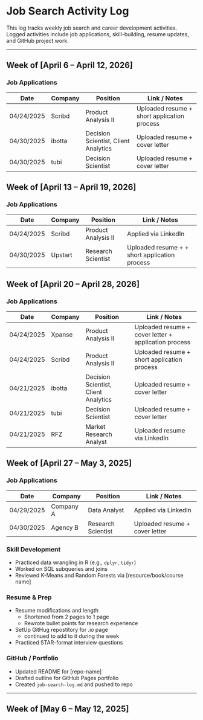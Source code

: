 # Job Search Activity Log

This log tracks weekly job search and career development activities. Logged activities include job applications, skill-building, resume updates, and GitHub project work.

---
## Week of [April 6 – April 12, 2026]
### Job Applications
| Date       | Company              | Position                        | Link / Notes                     |
|------------|----------------------|----------------------------------|----------------------------------|
| 04/24/2025 | Scribd            | Product Analysis II                     | Uploaded resume + short application process       |
| 04/30/2025 | ibotta             | Decision Scientist, Client Analytics               | Uploaded resume + cover letter   |
| 04/30/2025 | tubi             | Decision Scientist            | Uploaded resume + cover letter   |


## Week of [April 13 – April 19, 2026]
### Job Applications
| Date       | Company              | Position                        | Link / Notes                     |
|------------|----------------------|----------------------------------|----------------------------------|
| 04/24/2025 | Scribd            | Product Analysis II                     | Applied via LinkedIn             |
| 04/30/2025 | Upstart             | Research Scientist               | Uploaded resume + + short application process   |

## Week of [April 20 – April 28, 2026]
### Job Applications
| Date       | Company              | Position                        | Link / Notes                     |
|------------|----------------------|----------------------------------|----------------------------------|
| 04/24/2025 | Xpanse            | Product Analysis II                     | Uploaded resume + cover letter + application process           |
| 04/24/2025 | Scribd            | Product Analysis II                     | Uploaded resume + short application process      |
| 04/21/2025 | ibotta             | Decision Scientist, Client Analytics               | Uploaded resume + cover letter   |
| 04/21/2025 | tubi             | Decision Scientist            | Uploaded resume + cover letter   |
| 04/21/2025 | RFZ             | Market Research Analyst            | Uploaded resume via LinkedIn   |

## Week of [April 27 – May 3, 2025]

### Job Applications
| Date       | Company              | Position                        | Link / Notes                     |
|------------|----------------------|----------------------------------|----------------------------------|
| 04/29/2025 | Company A            | Data Analyst                     | Applied via LinkedIn             |
| 04/30/2025 | Agency B             | Research Scientist               | Uploaded resume + cover letter   |

### Skill Development
- Practiced data wrangling in R (e.g., `dplyr`, `tidyr`)
- Worked on SQL subqueries and joins
- Reviewed K-Means and Random Forests via [resource/book/course name]

### Resume & Prep
- Resume modifications and length
  - Shortened from 2 pages to 1 page
  - Rewrote bullet points for research experience
- SetUp GitHug repostitory for .io page
  - continued to add to it during the week
- Practiced STAR-format interview questions

### GitHub / Portfolio
- Updated README for [repo-name]
- Drafted outline for GitHub Pages portfolio
- Created `job-search-log.md` and pushed to repo

---

## Week of [May 6 – May 12, 2025]

